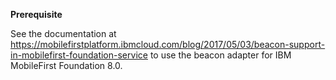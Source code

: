 

**Prerequisite**

See the documentation at https://mobilefirstplatform.ibmcloud.com/blog/2017/05/03/beacon-support-in-mobilefirst-foundation-service to use the beacon adapter for IBM MobileFirst Foundation 8.0.
